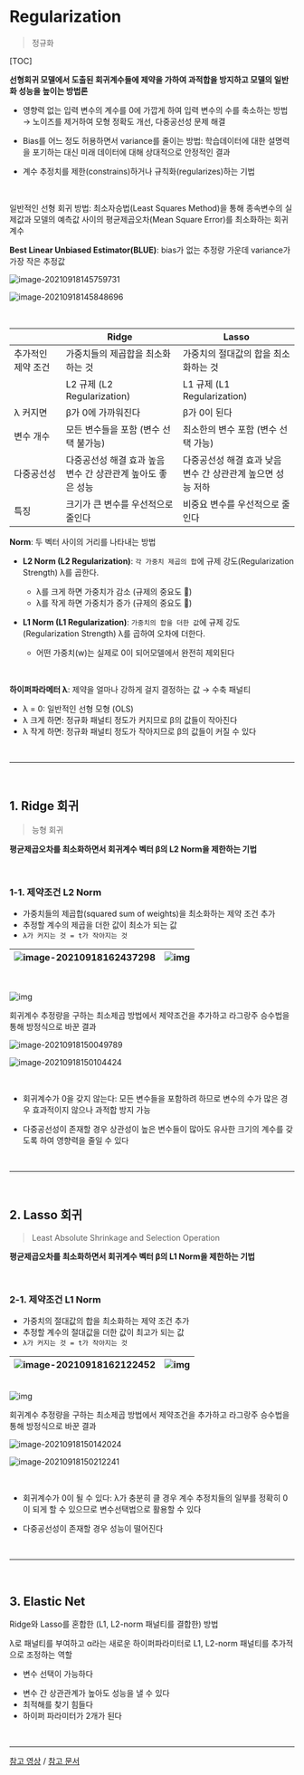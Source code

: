 # Regularization

> 정규화

[TOC]

**선형회귀 모델에서 도출된 회귀계수들에 제약을 가하여 과적합을 방지하고 모델의 일반화 성능을 높이는 방법론**

- 영향력 없는 입력 변수의 계수를 0에 가깝게 하여 입력 변수의 수를 축소하는 방법 → 노이즈를 제거하여 모형 정확도 개선, 다중공선성 문제 해결
- Bias를 어느 정도 허용하면서 variance를 줄이는 방법: 학습데이터에 대한 설명력을 포기하는 대신 미래 데이터에 대해 상대적으로 안정적인 결과

- 계수 추정치를 제한(constrains)하거나 규칙화(regularizes)하는 기법

<br>

일반적인 선형 회귀 방법: 최소자승법(Least Squares Method)을 통해 종속변수의 실제값과 모델의 예측값 사이의 평균제곱오차(Mean Square Error)를 최소화하는 회귀계수

**Best Linear Unbiased Estimator(BLUE)**: bias가 없는 추정량 가운데 variance가 가장 작은 추정값

![image-20210918145759731](README.assets/image-20210918145759731.png)

![image-20210918145848696](README.assets/image-20210918145848696.png)

<br>

|                    | Ridge                                                        | Lasso                                                        |
| ------------------ | ------------------------------------------------------------ | ------------------------------------------------------------ |
| 추가적인 제약 조건 | 가중치들의 제곱합을 최소화하는 것                            | 가중치의 절대값의 합을 최소화하는 것                         |
|                    | L2 규제 (L2 Regularization)                                  | L1 규제 (L1 Regularization)                                  |
| λ 커지면           | β가 0에 가까워진다                                           | β가 0이 된다                                                 |
| 변수 개수          | 모든 변수들을 포함 (변수 선택 불가능)                        | 최소한의 변수 포함 (변수 선택 가능)                          |
| 다중공선성         | 다중공선성 해결 효과 높음<br>변수 간 상관관계 높아도 좋은 성능 | 다중공선성 해결 효과 낮음<br>변수 간 상관관계 높으면 성능 저하 |
| 특징               | 크기가 큰 변수를 우선적으로 줄인다                           | 비중요 변수를 우선적으로 줄인다                              |

**Norm**: 두 벡터 사이의 거리를 나타내는 방법

- **L2 Norm (L2 Regularization)**: `각 가중치 제곱의 합`에 규제 강도(Regularization Strength) λ를 곱한다.
  - λ를 크게 하면 가중치가 감소 (규제의 중요도 🔼)
  - λ를 작게 하면 가중치가 증가 (규제의 중요도 🔽)

- **L1 Norm (L1 Regularization)**: `가중치의 합을 더한 값`에 규제 강도(Regularization Strength) λ를 곱하여 오차에 더한다.
  - 어떤 가중치(w)는 실제로 0이 되어모델에서 완전히 제외된다

<br>

**하이퍼파라메터 λ**: 제약을 얼마나 강하게 걸지 결정하는 값 → 수축 패널티

- λ = 0: 일반적인 선형 모형 (OLS)
- λ 크게 하면: 정규화 패널티 정도가 커지므로 β의 값들이 작아진다
- λ 작게 하면: 정규화 패널티 정도가 작아지므로 β의 값들이 커질 수 있다

<br>

---

<br>

## 1. Ridge 회귀

> 능형 회귀

**평균제곱오차를 최소화하면서 회귀계수 벡터 β의 L2 Norm을 제한하는 기법**

<br>

### 1-1. 제약조건 L2 Norm

- 가중치들의 제곱합(squared sum of weights)을 최소화하는 제약 조건 추가
- 추정할 계수의 제곱을 더한 값이 최소가 되는 값
- `λ가 커지는 것 = t가 작아지는 것`

| ![image-20210918162437298](README.assets/image-20210918162437298.png) | ![img](http://www.datamarket.kr/xe/files/attach/images/127/176/007/9b3cd0ce8fae5392cd6b3b6829b7602c_1.PNG) |
| ------------------------------------------------------------ | ------------------------------------------------------------ |

<br>

![img](https://blog.kakaocdn.net/dn/bjwn12/btq3htNLadE/fLrzoYgWkgwInfCN4zNas0/img.png)

회귀계수 추정량을 구하는 최소제곱 방법에서 제약조건을 추가하고 라그랑주 승수법을 통해 방정식으로 바꾼 결과

![image-20210918150049789](README.assets/image-20210918150049789.png)

![image-20210918150104424](README.assets/image-20210918150104424.png)

<br>

- 회귀계수가 0을 갖지 않는다: 모든 변수들을 포함하려 하므로 변수의 수가 많은 경우 효과적이지 않으나 과적합 방지 가능

- 다중공선성이 존재할 경우 상관성이 높은 변수들이 많아도 유사한 크기의 계수를 갖도록 하여 영향력을 줄일 수 있다

<br>

---

<br>

## 2. Lasso 회귀

> Least Absolute Shrinkage and Selection Operation

**평균제곱오차를 최소화하면서 회귀계수 벡터 β의 L1 Norm을 제한하는 기법**

<br>

### 2-1. 제약조건 L1 Norm

- 가중치의 절대값의 합을 최소화하는 제약 조건 추가
- 추정할 계수의 절대값을 더한 값이 최고가 되는 값
- `λ가 커지는 것 = t가 작아지는 것`

| ![image-20210918162122452](README.assets/image-20210918162122452.png) | ![img](http://www.datamarket.kr/xe/files/attach/images/127/176/007/9b3cd0ce8fae5392cd6b3b6829b7602c_1.PNG) |
| ------------------------------------------------------------ | ------------------------------------------------------------ |

<br>![img](https://blog.kakaocdn.net/dn/th9YW/btq3mdXeMLY/IFCQaLpJYdAYezWAzYzWtk/img.png)

회귀계수 추정량을 구하는 최소제곱 방법에서 제약조건을 추가하고 라그랑주 승수법을 통해 방정식으로 바꾼 결과

![image-20210918150142024](README.assets/image-20210918150142024.png)

![image-20210918150212241](README.assets/image-20210918150212241.png)

<br>

- 회귀계수가 0이 될 수 있다: λ가 충분히 클 경우 계수 추정치들의 일부를 정확히 0이 되게 할 수 있으므로 변수선택법으로 활용할 수 있다

- 다중공선성이 존재할 경우 성능이 떨어진다

<br>

---

<br>

## 3. Elastic Net

Ridge와 Lasso를 혼합한 (L1, L2-norm 패널티를 결합한) 방법

λ로 패널티를 부여하고 α라는 새로운 하이퍼파라미터로 L1, L2-norm 패널티를 추가적으로 조정하는 역할

- 변수 선택이 가능하다

* 변수 간 상관관계가 높아도 성능을 낼 수 있다
* 최적해를 찾기 힘들다
* 하이퍼 파라미터가 2개가 된다

<br>

---

[참고 영상](https://www.youtube.com/watch?v=pJCcGK5omhE) / [참고 문서](http://www.datamarket.kr/xe/index.php?mid=board_BoGi29&document_srl=7176&listStyle=viewer&page=9)
